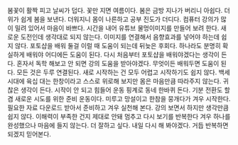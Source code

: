 
봄꽃이 활짝 피고 날씨가 덥다. 꽃만 지면 여름이다.
봄은 금방 지나가 버리니 아쉽다. 더위가 쉽게 봄을 보낸다.
더워지니 몸이 나른하고 공부 진도가 더디다.
컴퓨터 강의가 많이 밀려 있어서 마음이 바쁘다.
시간을 내어 유튜브 물멍이미지를 만들어 보려 한다.
새로운 도전인데 생각대로 되지 않는다.
이미지를 연결해서 음향효과를 넣어야 하는데 쉽지 않다.
포토샵을 배워 둘걸 이럴 때 도움이 되는데 뒤늦은 후회다.
하나라도 분명히 확실하게 배워야 어디에든 도움이 된다.
다시 처음부터 포토샵을 배워야겠다는 생각이 든다.
혼자서 독학 해보고 안 되면 강의 도움을 받아야겠다.
무엇이든 배워두면 도움이 된다. 모든 것은 두루 연결된다.
새로 시작하는 건 모두 어렵고 시작하기도 쉽지 않다.
백세시대에 육십 대는 한창이라고 스스로 위로해 보지만
몸은 마음만큼 따라주지 않는다. 귀찮은 생각이 든다.
시작이 안 되고 힘들어 운동 핑계로 동네 한바퀴 돈다.
기분 전환도 할 겸 새로운 시도를 위한 준비 운동이다.
미루고 망설이고 한참을 뭉개다가 겨우 시작한다.
필요한 자료 다운로드 받아서 준비하고 겨우 실천해 본다.
강의 보면서 하지만 생각만큼 쉽지 않다.
이해력이 부족한 건지 제대로 안돼 멈추고 다시 보기를 반복한다
겨우 하나를 완성했으나 마음에 들지 않는다. 더 잘하고 싶다.
내일 다시 해 봐야겠다. 
거듭 반복하면 되겠지 믿어본다.